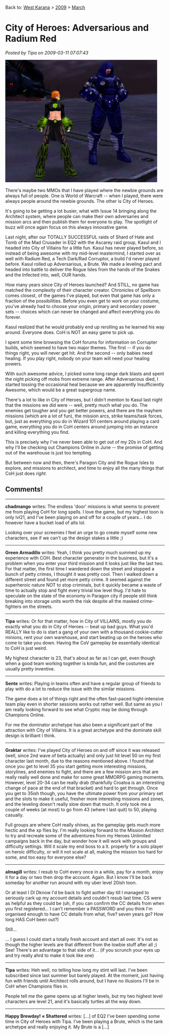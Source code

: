 Back to: [West Karana](/posts/westkarana.md) > [2009](/posts/2009/westkarana.md) > [March](./westkarana.md)
# City of Heroes: Adversarious and Radium Red

*Posted by Tipa on 2009-03-11 07:07:43*

![cityofheroes-2009-03-11-00-00-58-25](../../../uploads/2009/03/cityofheroes-2009-03-11-00-00-58-25.jpg "cityofheroes-2009-03-11-00-00-58-25")

There's maybe two MMOs that I have played where the newbie grounds are always full of people. One is World of Warcraft -- when I played, there were always people around the newbie grounds. The other is City of Heroes.

It's going to be getting a lot busier, what with Issue 14 bringing along the Architect system, where people can make their own adversaries and mission arcs and then publish them for everyone to play. The spotlight of buzz will once again focus on this always innovative game.

Last night, after our TOTALLY SUCCESSFUL raids of Shard of Hate and Tomb of the Mad Crusader in EQ2 with the Ascarey raid group, Kasul and I headed into City of Villains for a little fun. Kasul has never played before, so instead of being awesome with my mid-level mastermind, I started over as well with Radium Red, a Tech Dark/Rad Corruptor, a build I'd never played before. Kasul rolled up Adversarious, a Brute. We made a leveling pact and headed into battle to deliver the Rogue Isles from the hands of the Snakes and the Infected into, well, OUR hands.

How many years since City of Heroes launched? And STILL, no game has matched the complexity of their character creator. Chronicles of Spellborn comes closest, of the games I've played, but even that game has only a fraction of the possibilities. Before you even get to work on your costume, you've already had to choose your origin, primary and secondary power sets -- choices which can never be changed and affect everything you do forever.

Kasul realized that he would probably end up rerolling as he learned his way around. Everyone does. CoH is NOT an easy game to pick up.

I spent some time browsing the CoH forums for information on Corrupter builds, which seemed to have two major themes. The first -- if you do things right, you will never get hit. And the second -- only babies need healing. If you play right, nobody on your team will need your healing powers.

With such awesome advice, I picked some long range dark blasts and spent the night picking off mobs from extreme range. After Adversarious died, I started tossing the occasional heal because we are apparently Insufficiently Awesome, which would be a great supergroup name.

There's a lot to like in City of Heroes, but I didn't mention to Kasul last night that the missions we did were -- well, pretty much what you do. The enemies get tougher and you get better powers, and there are the mayhem missions (which are a lot of fun), the mission arcs, strike teams/task forces, but, just as everything you do in Wizard 101 centers around playing a card game, everything you do in CoH centers around jumping into an instance and killing everything you find.

This is precisely why I've never been able to get out of my 20s in CoH. And why I'll be checking out Champions Online in June -- the promise of getting out of the warehouse is just too tempting.

But between now and then, there's Paragon City and the Rogue Isles to explore, and missions to architect, and time to enjoy all the many things that CoH just does *right*.

## Comments!

---

**chadmango** writes: The endless 'door' missions is what seems to prevent me from playing CoH for long spells. I love the game, but my highest toon is only lvl21, and I've been playing on and off for a couple of years... I do however have a bucket load of alts lol.

Looking over your screenies I feel an urge to go create myself some new characters, see if we can't up the design stakes a little ;)

---

**Green Armadillo** writes: Yeah, I think you pretty much summed up my experience with COH. Best character generator in the business, but it's a problem when you enter your third mission and it looks just like the last two. For that matter, the first time I wandered down the street and stopped a bunch of petty crimes, I thought it was pretty cool. Then I walked down a different street and found yet more petty crime. It seemed against the superheroic nature NOT to stop criminals, but it quickly became a waste of time to actually stop and fight every trivial low level thug. I'd hate to speculate on the state of the economy in Paragon city if people still think breaking into storage units worth the risk despite all the masked crime-fighters on the streets.

---

**Tipa** writes: Or for that matter, how in City of VILLAINS, mostly you do exactly what you do in City of Heroes -- beat up bad guys. What you'd REALLY like to do is start a gang of your own with a thousand cookie-cutter minions, rent your own warehouse, and start beating up on the heroes who come to take you down. Having the CoV gameplay be essentially identical to CoH is just weird.

My highest character is 23, that's about as far as I can get, even though when a good team working together is kinda fun, and the costumes are usually pretty inventive.

---

**Sente** writes: Playing in teams often and have a regular group of friends to play with do a lot to reduce the issue with the similar missions. 

The game does a lot of things right and the often fast-paced hight-intensive team play even in shorter sessions works out rather well. But same as you I am really looking forward to see what Cryptic may be doing through Champions Online. 

For me the dominator archetype has also been a significant part of the attraction with City of Villains. It is a great archetype and the dominate skill design is brilliant I think.

---

**Graktar** writes: I've played City of Heroes on and off since it was released (well, since 2nd wave of beta actually) and only just hit level 50 on my first character last month, due to the reasons mentioned above. I found that once you get to level 35 you start getting more interesting missions, storylines, and enemies to fight, and there are a few mission arcs that are really really well done and make for some great MMORPG gaming moments. However, level 20-34 can be really drab (thankfully Croatoa is an interesting change of pace at the end of that bracket) and hard to get through. Once you get to 35ish though, you have the ultimate power from your primary set and the slots to make it useful, fresher more interesting missions and zones, and the leveling doesn't really slow down that much. It only took me a couple of weeks (at most) to go from 43 (where I last quit) to 50, playing casually. 

Full groups are where CoH really shines, as the gameplay gets much more hectic and the xp flies by. I'm really looking forward to the Mission Architect to try and recreate some of the adventures from my Heroes Unlimited campaigns back in the day, but wonder how it will work with groups and difficulty settings. Will it scale my end boss to a lt. properly for a solo player on heroic difficulty, or will it not scale at all, making the mission too hard for some, and too easy for everyone else?

---

**almagill** writes: I resub to CoH every once in a while, pay for a month, enjoy it for a day or two then drop the account. Again. But I know I'll be back someday for another run around with my uber level 20ish toon.

Or at least I DI Dknow I'd be back to fight aother day till I managed to seriously cark up my account details and couldn't resub last time. CS were as helpful as they could be (uh, if you can confirm the CC details from when you first registered... I can't remember a PASSWORD and you think I'm organised enough to have CC details from what, five? seven years go? How long HAS CoH been out?)

Still...

... I guess I could start a totally fresh account and start all over. It's not as though the higher levels are that different from the lowbie stuff after all ;) See! There's an advantage to that side of it... (if you scrunch your eyes up and try really ahrd to make it look like one)

---

**Tipa** writes: Heh well, no telling how long my stint will last. I've been subscribed since last summer but barely played. At the moment, just having fun with friends until Architect rolls around, but I have no illusions I'll be in CoH when Champions flies in.

People tell me the game opens up at higher levels, but my two highest level characters are level 21, and it's basically turtles all the way down.

---

**Happy Brewday! &laquo; Shattered** writes: [...] of EQ2 I’ve been spending some time in City of Heroes with Tipa. I’ve been playing a Brute, which is the tank archetype and really enjoying it. My Brute is a [...]

